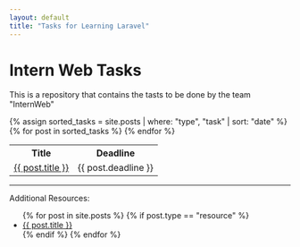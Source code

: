 ```yaml
---
layout: default
title: "Tasks for Learning Laravel"
---
```


# Intern Web Tasks

This is a repository that contains the tasts to be done by the team "InternWeb"
<table>
  <tr>
    <th>Title</th>
    <th>Deadline</th>
  </tr>
  {% assign sorted_tasks = site.posts | where: "type", "task" | sort: "date" %}
  {% for post in sorted_tasks %}
  <tr>
    <td><a href="{{ site.baseurl }}{{ post.url }}">{{ post.title }}</a></td>
    <td>{{ post.deadline }}</td>
  </tr>
  {% endfor %}
</table>
<hr>

Additional Resources:
<ul>
{% for post in site.posts %}
{% if post.type == "resource" %}
<li><a href="{{ post.url }}">{{ post.title }}</a></li>
{% endif %}
{% endfor %}
</ul>

